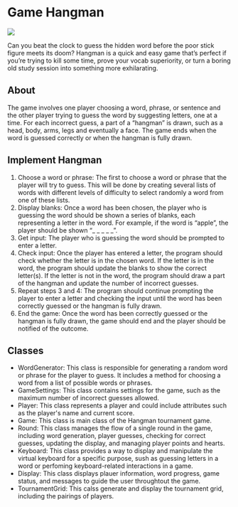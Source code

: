 Game Hangman
============

![](./img/Hangman.webp)

Can you beat the clock to guess the hidden word before the poor stick figure meets its doom? Hangman is a quick and easy game that’s perfect if you’re trying to kill some time, prove your vocab superiority, or turn a boring old study session into something more exhilarating. 

## About

The game involves one player choosing a word, phrase, or sentence and the other player trying to guess the word by suggesting letters, one at a time. For each incorrect guess, a part of a “hangman” is drawn, such as a head, body, arms, legs and eventually a face. The game ends when the word is guessed correctly or when the hangman is fully drawn.

## Implement Hangman

1. Choose a word or phrase: The first to choose a word or phrase that the player will try to guess. This will be done by creating several lists of words with different levels of difficulty to select randomly a word from one of these lists.
2. Display blanks: Once a word has been chosen, the player who is guessing the word should be shown a series of blanks, each representing a letter in the word. For example, if the word is “apple”, the player should be shown “_ _ _ _ _”.
3. Get input: The player who is guessing the word should be prompted to enter a letter. 
4. Check input: Once the player has entered a letter, the program should check whether the letter is in the chosen word. If the letter is in the word, the program should update the blanks to show the correct letter(s). If the letter is not in the word, the program should draw a part of the hangman and update the number of incorrect guesses.
5. Repeat steps 3 and 4: The program should continue prompting the player to enter a letter and checking the input until the word has been correctly guessed or the hangman is fully drawn.
6. End the game: Once the word has been correctly guessed or the hangman is fully drawn, the game should end and the player should be notified of the outcome.

## Classes

* WordGenerator: This class is responsible for generating a random word or phrase for the player to guess. It  includes a method for choosing a word from a list of possible words or phrases.
* GameSettings: This class contains settings for the game, such as the maximum number of incorrect guesses allowed.
*  Player: This class represents a player and could include attributes such as the player's name and current score.
* Game: This class is main class of the Hangman tournament game.
* Round: This class manages the flow of a single round in the game, including word generation, player guesses, checking for correct guesses, updating the display, and managing player points and hearts.
* Keyboard: This class provides a way to display and manipulate the virtual keyboard for a specific purpose, sush as guessing letters in a word or perfoming keyboard-related interactions in a game.
* Display: This class displays plauer information, word progress, game status, and messages to guide the user throughtout the game.
* TournamentGrid: This calss generate and display the tournament grid, including the pairings of players.